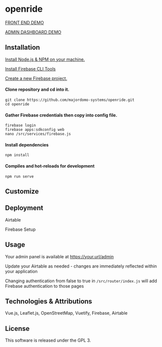 # openride

[FRONT END DEMO](https://openride-io.firebaseapp.com)

[ADMIN DASHBOARD DEMO](https://openride-io.firebaseapp.com/admin)

## Installation
[Install Node.js & NPM on your machine.](https://docs.npmjs.com/downloading-and-installing-node-js-and-npm)

[Install Firebase CLI Tools](https://firebase.google.com/docs/cli)

[Create a new Firebase project.](https://firebase.google.com/)

#### Clone repository and cd into it.
```
git clone https://github.com/majordomo-systems/openride.git
cd openride
```

#### Gather Firebase credentials then copy into config file.
```
firebase login
firebase apps:sdkconfig web
nano /src/services/firebase.js
```

#### Install dependencies
```
npm install
```

#### Compiles and hot-reloads for development
```
npm run serve
```

## Customize

## Deployment
Airtable 

Firebase Setup

## Usage

Your admin panel is available at https://your.url/admin

Update your Airtable as needed - changes are immediately reflected within your application

Changing authentication from false to true in `/src/router/index.js` will add Firebase authentication to those pages

## Technologies & Attributions

Vue.js, Leaflet.js, OpenStreetMap, Vuetify, Firebase, Airtable

## License

This software is released under the GPL 3.
